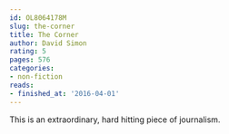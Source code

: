 ```yaml
---
id: OL8064178M
slug: the-corner
title: The Corner
author: David Simon
rating: 5
pages: 576
categories:
- non-fiction
reads:
- finished_at: '2016-04-01'
---
```

This is an extraordinary, hard hitting piece of journalism.
